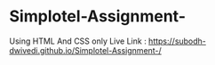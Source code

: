 # Simplotel-Assignment-
Using HTML And CSS only
Live Link : https://subodh-dwivedi.github.io/Simplotel-Assignment-/
